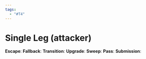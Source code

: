 ```yaml
---
tags:
  - "#T4"
---
```


# Single Leg (attacker)

**Escape**:
**Fallback**:
**Transition**:
**Upgrade**:
**Sweep**:
**Pass**:
**Submission**:
